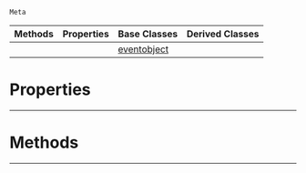  `Meta`

|Methods|Properties|Base Classes|Derived Classes|
|---|---|---|---|
| | |[eventobject](https://github.com/ZilchEngine/ZilchDocs/blob/master/code_reference/class_reference/eventobject.markdown)| |


 #  Properties


---  
 #  Methods


---  
 

 